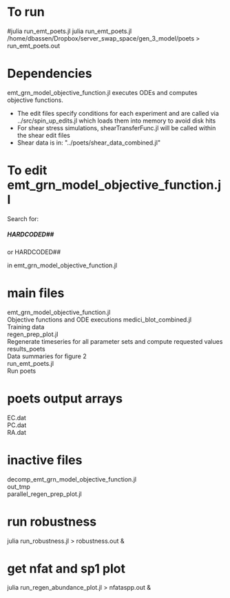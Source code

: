 # To run
#julia  run_emt_poets.jl
julia run_emt_poets.jl /home/dbassen/Dropbox/server_swap_space/gen_3_model/poets  > run_emt_poets.out
# Dependencies
emt_grn_model_objective_function.jl executes ODEs and computes objective functions.
- The edit files specify conditions for each experiment and are called via ../src/spin_up_edits.jl which loads them into memory to avoid disk hits
- For shear stress simulations, shearTransferFunc.jl will be called within the shear edit files 
- Shear data is in: "../poets/shear_data_combined.jl"

# To edit emt_grn_model_objective_function.jl
Search for:
##### HARDCODED## 
or
HARDCODED##

in emt_grn_model_objective_function.jl


# main files  

emt_grn_model_objective_function.jl  
	Objective functions and ODE executions
medici_blot_combined.jl  
	Training data  
regen_prep_plot.jl  
	Regenerate timeseries for all parameter sets and compute requested values   
results_poets  
	Data summaries for figure 2  
run_emt_poets.jl  
	Run poets  

# poets output arrays  
EC.dat  
PC.dat  
RA.dat  


# inactive files  
decomp_emt_grn_model_objective_function.jl  
out_tmp  
parallel_regen_prep_plot.jl  



# run robustness
julia run_robustness.jl > robustness.out &

# get nfat and sp1 plot

julia run_regen_abundance_plot.jl > nfataspp.out &
